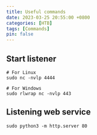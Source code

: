 ```yaml
---
title: Useful commands
date: 2023-03-25 20:55:00 +0800
categories: [HTB]
tags: [Commands]
pin: false
---
```


## Start listener

```console
# For Linux
sudo nc -nvlp 4444

# For Windows
sudo rlwrap nc -nvlp 443
```

## Listening web service

```console
sudo python3 -m http.server 80
```
